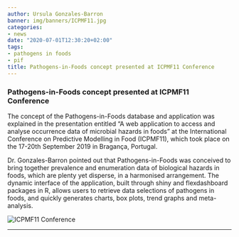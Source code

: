 ```yaml
---
author: Ursula Gonzales-Barron
banner: img/banners/ICPMF11.jpg
categories:
- news
date: "2020-07-01T12:30:20+02:00"
tags:
- pathogens in foods
- pif
title: Pathogens-in-Foods concept presented at ICPMF11 Conference
---
```


### Pathogens-in-Foods concept presented at ICPMF11 Conference

The concept of the Pathogens-in-Foods database and application was explained in the presentation entitled “A web application to access and analyse occurrence data of microbial hazards in foods” at the International Conference on Predictive Modelling in Food (ICPMF11), which took place on the 17-20th September 2019 in Bragança, Portugal.

Dr. Gonzales-Barron pointed out that Pathogens-in-Foods was conceived to bring together prevalence and enumeration data of biological hazards in foods, which are plenty yet disperse, in a harmonised arrangement. The dynamic interface of the application, built through shiny and flexdashboard packages in R, allows users to retrieve data selections of pathogens in foods, and quickly generates charts, box plots, trend graphs and meta-analysis.


![ICPMF11 Conference](https://fsqa.esa.ipb.pt/img/banners/ICPMF11.jpg)

-----